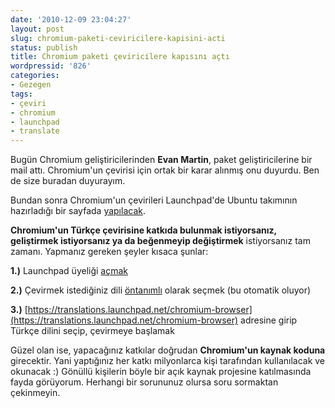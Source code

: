 ```yaml
---
date: '2010-12-09 23:04:27'
layout: post
slug: chromium-paketi-ceviricilere-kapisini-acti
status: publish
title: Chromium paketi çeviricilere kapısını açtı
wordpressid: '826'
categories:
- Gezegen
tags:
- çeviri
- chromium
- launchpad
- translate
---
```


Bugün Chromium geliştiricilerinden **Evan Martin**, paket geliştiricilerine bir mail attı. Chromium'un çevirisi için ortak bir karar alınmış onu duyurdu. Ben de size buradan duyurayım. 

Bundan sonra Chromium'un çevirileri Launchpad'de Ubuntu takımının hazırladığı bir sayfada [yapılacak](http://davidplanella.wordpressid.com/2010/12/09/chromium-opens-to-community-translations-in-launchpad/). 

**Chromium'un Türkçe çevirisine katkıda bulunmak istiyorsanız, geliştirmek istiyorsanız ya da beğenmeyip değiştirmek** istiyorsanız tam zamanı. Yapmanız gereken şeyler kısaca şunlar:

**1.)** Launchpad üyeliği [açmak](https://help.launchpad.net/YourAccount/NewAccount)

**2.)** Çevirmek istediğiniz dili [öntanımlı](https://launchpad.net/people/+me/+editlanguages) olarak seçmek (bu otomatik oluyor)

**3.)** [https://translations.launchpad.net/chromium-browser](https://translations.launchpad.net/chromium-browser) adresine girip Türkçe dilini seçip, çevirmeye başlamak 

Güzel olan ise, yapacağınız katkılar doğrudan **Chromium'un kaynak koduna** girecektir. Yani yaptığınız her katkı milyonlarca kişi tarafından kullanılacak ve okunacak :) Gönüllü kişilerin böyle bir açık kaynak projesine katılmasında fayda görüyorum.  Herhangi bir sorununuz olursa soru sormaktan çekinmeyin. 


